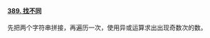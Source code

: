 #### [389. 找不同](https://leetcode.cn/problems/find-the-difference/)

先把两个字符串拼接，再遍历一次，使用异或运算求出出现奇数次的数。